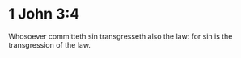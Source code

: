 # 1 John 3:4

Whosoever committeth sin transgresseth also the law: for sin is the transgression of the law.